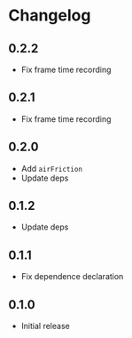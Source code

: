 # Changelog

## 0.2.2

- Fix frame time recording

## 0.2.1

- Fix frame time recording

## 0.2.0

- Add `airFriction`
- Update deps

## 0.1.2

- Update deps

## 0.1.1

- Fix dependence declaration

## 0.1.0

- Initial release

